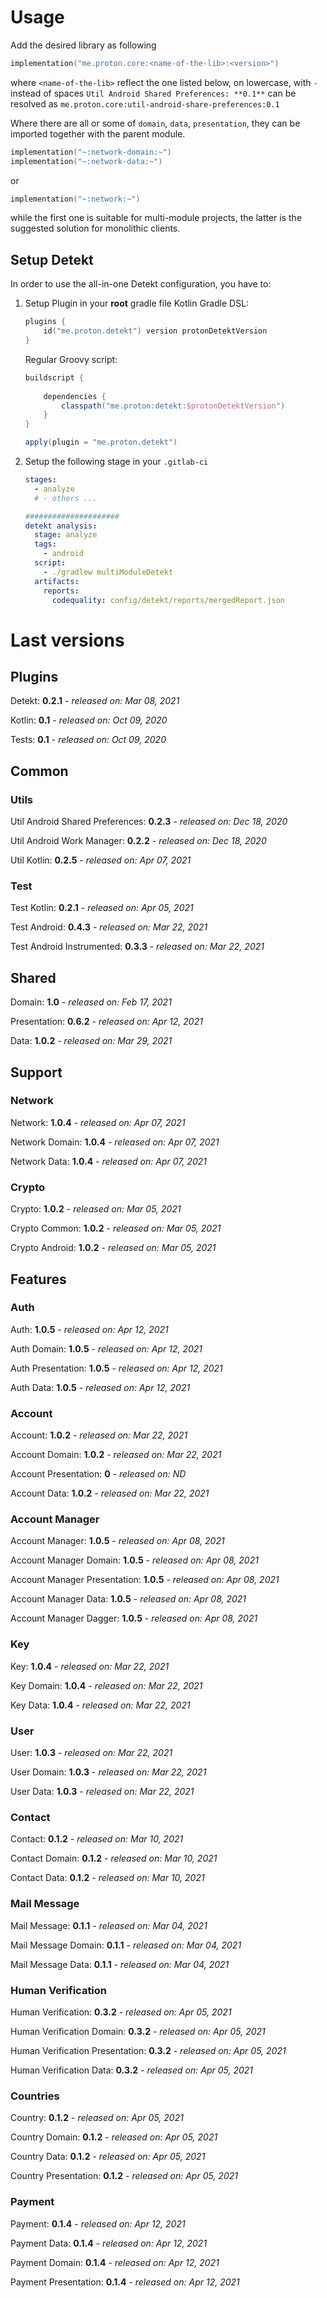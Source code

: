 # Usage
Add the desired library as following
```kotlin
implementation("me.proton.core:<name-of-the-lib>:<version>")
```
where `<name-of-the-lib>` reflect the one listed below, on lowercase, with `-` instead of spaces
`Util Android Shared Preferences: **0.1**` can be resolved as `me.proton.core:util-android-share-preferences:0.1`

Where there are all or some of `domain`, `data`, `presentation`, they can be imported together with the parent module.
```kotlin
implementation("~:network-domain:~")
implementation("~:network-data:~")
```
or
```kotlin
implementation("~:network:~")
```
while the first one is suitable for multi-module projects, the latter is the suggested solution for monolithic clients.

## Setup Detekt
In order to use the all-in-one Detekt configuration, you have to:

1. Setup Plugin in your **root** gradle file
    Kotlin Gradle DSL:
    ```kotlin
    plugins {
        id("me.proton.detekt") version protonDetektVersion
    }
    ```
    Regular Groovy script:
    ```groovy
    buildscript {
      
        dependencies {
            classpath("me.proton:detekt:$protonDetektVersion")
        }
    }
    
    apply(plugin = "me.proton.detekt")
    ```
    
2. Setup the following stage in your `.gitlab-ci`

    ```yaml
    stages:
      - analyze
      # - others ...
    
    #####################
    detekt analysis:
      stage: analyze
      tags:
        - android
      script:
        - ./gradlew multiModuleDetekt
      artifacts:
        reports:
          codequality: config/detekt/reports/mergedReport.json
    ```

    


# Last versions

## Plugins

Detekt: **0.2.1** - _released on: Mar 08, 2021_

Kotlin: **0.1** - _released on: Oct 09, 2020_

Tests: **0.1** - _released on: Oct 09, 2020_

## Common

### Utils

Util Android Shared Preferences: **0.2.3** - _released on: Dec 18, 2020_

Util Android Work Manager: **0.2.2** - _released on: Dec 18, 2020_

Util Kotlin: **0.2.5** - _released on: Apr 07, 2021_

### Test

Test Kotlin: **0.2.1** - _released on: Apr 05, 2021_

Test Android: **0.4.3** - _released on: Mar 22, 2021_

Test Android Instrumented: **0.3.3** - _released on: Mar 22, 2021_

## Shared

Domain: **1.0** - _released on: Feb 17, 2021_

Presentation: **0.6.2** - _released on: Apr 12, 2021_

Data: **1.0.2** - _released on: Mar 29, 2021_

## Support

### Network

Network: **1.0.4** - _released on: Apr 07, 2021_

Network Domain: **1.0.4** - _released on: Apr 07, 2021_

Network Data: **1.0.4** - _released on: Apr 07, 2021_

### Crypto

Crypto: **1.0.2** - _released on: Mar 05, 2021_

Crypto Common: **1.0.2** - _released on: Mar 05, 2021_

Crypto Android: **1.0.2** - _released on: Mar 05, 2021_

## Features

### Auth

Auth: **1.0.5** - _released on: Apr 12, 2021_

Auth Domain: **1.0.5** - _released on: Apr 12, 2021_

Auth Presentation: **1.0.5** - _released on: Apr 12, 2021_

Auth Data: **1.0.5** - _released on: Apr 12, 2021_

### Account

Account: **1.0.2** - _released on: Mar 22, 2021_

Account Domain: **1.0.2** - _released on: Mar 22, 2021_

Account Presentation: **0** - _released on: ND_

Account Data: **1.0.2** - _released on: Mar 22, 2021_


### Account Manager

Account Manager: **1.0.5** - _released on: Apr 08, 2021_

Account Manager Domain: **1.0.5** - _released on: Apr 08, 2021_

Account Manager Presentation: **1.0.5** - _released on: Apr 08, 2021_

Account Manager Data: **1.0.5** - _released on: Apr 08, 2021_

Account Manager Dagger: **1.0.5** - _released on: Apr 08, 2021_

### Key

Key: **1.0.4** - _released on: Mar 22, 2021_

Key Domain: **1.0.4** - _released on: Mar 22, 2021_

Key Data: **1.0.4** - _released on: Mar 22, 2021_

### User

User: **1.0.3** - _released on: Mar 22, 2021_

User Domain: **1.0.3** - _released on: Mar 22, 2021_

User Data: **1.0.3** - _released on: Mar 22, 2021_

### Contact

Contact: **0.1.2** - _released on: Mar 10, 2021_

Contact Domain: **0.1.2** - _released on: Mar 10, 2021_

Contact Data: **0.1.2** - _released on: Mar 10, 2021_

### Mail Message

Mail Message: **0.1.1** - _released on: Mar 04, 2021_

Mail Message Domain: **0.1.1** - _released on: Mar 04, 2021_

Mail Message Data: **0.1.1** - _released on: Mar 04, 2021_

### Human Verification

Human Verification: **0.3.2** - _released on: Apr 05, 2021_

Human Verification Domain: **0.3.2** - _released on: Apr 05, 2021_

Human Verification Presentation: **0.3.2** - _released on: Apr 05, 2021_

Human Verification Data: **0.3.2** - _released on: Apr 05, 2021_

### Countries

Country: **0.1.2** - _released on: Apr 05, 2021_

Country Domain: **0.1.2** - _released on: Apr 05, 2021_

Country Data: **0.1.2** - _released on: Apr 05, 2021_

Country Presentation: **0.1.2** - _released on: Apr 05, 2021_

### Payment

Payment: **0.1.4** - _released on: Apr 12, 2021_

Payment Data: **0.1.4** - _released on: Apr 12, 2021_

Payment Domain: **0.1.4** - _released on: Apr 12, 2021_

Payment Presentation: **0.1.4** - _released on: Apr 12, 2021_
